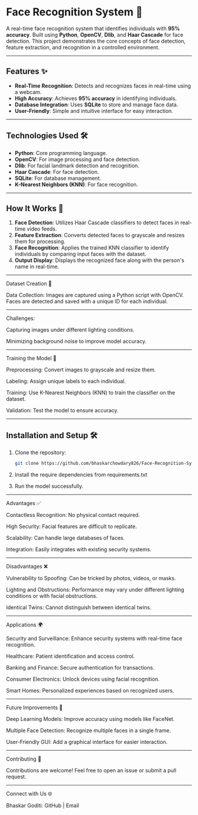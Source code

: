 # Face Recognition System 👤

A real-time face recognition system that identifies individuals with **95% accuracy**. Built using **Python**, **OpenCV**, **Dlib**, and **Haar Cascade** for face detection. This project demonstrates the core concepts of face detection, feature extraction, and recognition in a controlled environment.

---

## Features ✨
- **Real-Time Recognition**: Detects and recognizes faces in real-time using a webcam.
- **High Accuracy**: Achieves **95% accuracy** in identifying individuals.
- **Database Integration**: Uses **SQLite** to store and manage face data.
- **User-Friendly**: Simple and intuitive interface for easy interaction.

---

## Technologies Used 🛠️
- **Python**: Core programming language.
- **OpenCV**: For image processing and face detection.
- **Dlib**: For facial landmark detection and recognition.
- **Haar Cascade**: For face detection.
- **SQLite**: For database management.
- **K-Nearest Neighbors (KNN)**: For face recognition.

---

## How It Works 🚀
1. **Face Detection**: Utilizes Haar Cascade classifiers to detect faces in real-time video feeds.
2. **Feature Extraction**: Converts detected faces to grayscale and resizes them for processing.
3. **Face Recognition**: Applies the trained KNN classifier to identify individuals by comparing input faces with the dataset.
4. **Output Display**: Displays the recognized face along with the person's name in real-time.

---


Dataset Creation 📂

Data Collection: Images are captured using a Python script with OpenCV. Faces are detected and saved with a unique ID for each individual.

---

Challenges:

Capturing images under different lighting conditions.

Minimizing background noise to improve model accuracy.

---

Training the Model 🧠

Preprocessing: Convert images to grayscale and resize them.

Labeling: Assign unique labels to each individual.

Training: Use K-Nearest Neighbors (KNN) to train the classifier on the dataset.

Validation: Test the model to ensure accuracy.

---

## Installation and Setup 🛠️
1. Clone the repository:
   ```bash
   git clone https://github.com/bhaskarchowdary826/Face-Recognition-System.git

2. Install the require dependencies from requirements.txt

3. Run the model successfully.

   
---

Advantages ✅

Contactless Recognition: No physical contact required.

High Security: Facial features are difficult to replicate.

Scalability: Can handle large databases of faces.

Integration: Easily integrates with existing security systems.

---

Disadvantages ❌

Vulnerability to Spoofing: Can be tricked by photos, videos, or masks.

Lighting and Obstructions: Performance may vary under different lighting conditions or with facial obstructions.

Identical Twins: Cannot distinguish between identical twins.


---

Applications 🌍

Security and Surveillance: Enhance security systems with real-time face recognition.

Healthcare: Patient identification and access control.

Banking and Finance: Secure authentication for transactions.

Consumer Electronics: Unlock devices using facial recognition.

Smart Homes: Personalized experiences based on recognized users.


---

Future Improvements 🔮

Deep Learning Models: Improve accuracy using models like FaceNet.

Multiple Face Detection: Recognize multiple faces in a single frame.

User-Friendly GUI: Add a graphical interface for easier interaction.


---

Contributing 🤝

Contributions are welcome! Feel free to open an issue or submit a pull request.



---


Connect with Us 🌐

Bhaskar Goditi: GitHub | Email



